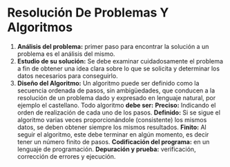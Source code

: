# Resolución De Problemas Y Algoritmos

1. **Análisis del problema:** primer paso para encontrar la solución a un problema es el análisis del mismo.
2. **Estudio de su solución:** Se debe examinar cuidadosamente el problema a fin de obtener una idea clara
sobre lo que se solicita y determinar los datos necesarios para conseguirlo.
3. **Diseño del Algoritmo:** Un algoritmo puede ser definido como la secuencia ordenada de pasos, sin
ambigüedades, que conducen a la resolución de un problema dado y expresado en lenguaje natural, por
ejemplo el castellano. Todo algoritmo **debe ser:**
            **Preciso:** Indicando el orden de realización de cada uno de los pasos.
            **Definido:** Si se sigue el algoritmo varias veces proporcionándole (consistente) los mismos
datos, se deben obtener siempre los mismos resultados.
            **Finito:** Al seguir el algoritmo, este debe terminar en algún momento, es decir tener un
número finito de pasos.
**Codificación del programa:** en un lenguaje de programación.
**Depuración y prueba:** verificación, corrección de errores y ejecución.
